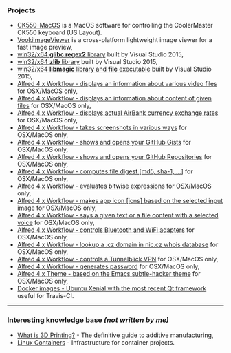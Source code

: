 ### Projects

 - [CK550-MacOS](https://github.com/vookimedlo/ck550-macos) is a MacOS software for controlling the CoolerMaster CK550 keyboard (US Layout).
 - [VookiImageViewer](https://vookiimageviewer.cz/) is a cross-platform lightweight image viewer for a fast image preview,
 - [win32/x64 **glibc regex2** library](https://github.com/vookimedlo/glibc-win/tree/glibc-2.24_vs2015_regex) built by Visual Studio 2015,
 - [win32/x64 **zlib** library](https://github.com/vookimedlo/zlib/tree/vs2015) built by Visual Studio 2015,
 - [win32/x64 **libmagic** library and **file** executable](https://github.com/vookimedlo/file-win/tree/vookimedlo) built by Visual Studio 2015,
 - [Alfred 4.x Workflow - displays an information about various video files](https://github.com/vookimedlo/alfred-ffprobe) for OSX/MacOS only,
 - [Alfred 4.x Workflow - displays an information about content of given files](https://github.com/vookimedlo/alfred-file) for OSX/MacOS only,
 - [Alfred 4.x Workflow - displays actual AirBank currency exchange rates](https://github.com/vookimedlo/alfred-airbank-currency-rates) for OSX/MacOS only,
 - [Alfred 4.x Workflow - takes screenshots in various ways](https://github.com/vookimedlo/alfred-various-screenshots) for OSX/MacOS only,
 - [Alfred 4.x Workflow - shows and opens your GitHub Gists](https://github.com/vookimedlo/alfred-github-gists) for OSX/MacOS only,
 - [Alfred 4.x Workflow - shows and opens your GitHub Repositories](https://github.com/vookimedlo/alfred-github-repositories) for OSX/MacOS only,
 - [Alfred 4.x Workflow - computes file digest [md5, sha-1, ...]](https://github.com/vookimedlo/alfred-file-checksums) for OSX/MacOS only,
 - [Alfred 4.x Workflow - evaluates bitwise expressions](https://github.com/vookimedlo/alfred-bitwise-evaluator) for OSX/MacOS only,
 - [Alfred 4.x Workflow - makes app icon [icns] based on the selected input image](https://github.com/vookimedlo/alfred-make-appicon) for OSX/MacOS only,
 - [Alfred 4.x Workflow - says a given text or a file content with a selected voice](https://github.com/vookimedlo/alfred-say-you-say-me) for OSX/MacOS only,
 - [Alfred 4.x Workflow - controls Bluetooth and WiFi adapters](https://github.com/vookimedlo/alfred-adapters) for OSX/MacOS only,
 - [Alfred 4.x Workflow - lookup a .cz domain in nic.cz whois database](https://github.com/vookimedlo/alfred-whois-nic-cz) for OSX/MacOS only,
 - [Alfred 4.x Workflow - controls a Tunnelblick VPN](https://github.com/vookimedlo/alfred-vpn-tunnelblick) for OSX/MacOS only,
 - [Alfred 4.x Workflow - generates password](https://github.com/vookimedlo/alfred-password-generator) for OSX/MacOS only,
 - [Alfred 4.x Theme - based on the Emacs subtle-hacker theme](https://github.com/vookimedlo/alfred-subtle-hacker-theme) for OSX/MacOS only,
 - [Docker images - Ubuntu Xenial with the most recent Qt framework](https://hub.docker.com/r/vookimedlo/ubuntu-qt/) useful for Travis-CI.

----------
### Interesting knowledge base *(not written by me)*

 - [What is 3D Printing?](https://www.3dhubs.com/what-is-3d-printing) - The definitive guide to additive manufacturing,
 - [Linux Containers](https://linuxcontainers.org/) - Infrastructure for container projects.

